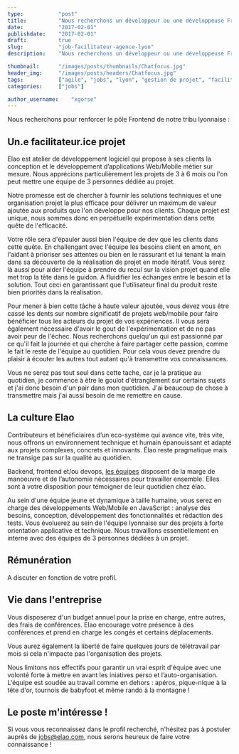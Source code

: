 ```yaml
---
type:           "post"
title:          "Nous recherchons un développeur ou une développeuse Frontend pour notre agence de Lyon"
date:           "2017-02-01"
publishdate:    "2017-02-01"
draft:          true
slug:           "job-facilitateur-agence-lyon"
description:    "Nous recherchons un développeur ou une développeuse Frontend pour notre agence de Lyon."

thumbnail:      "/images/posts/thumbnails/Chatfocus.jpg"
header_img:     "/images/posts/headers/Chatfocus.jpg"
tags:           ["agile", "jobs", "lyon", "gestion de projet", "facilitateur"]
categories:     ["jobs"]

author_username:    "xgorse"
---
```


<!--more-->

Nous recherchons pour renforcer le pôle Frontend de notre tribu lyonnaise :

## Un.e facilitateur.ice projet

Elao est atelier de développement logiciel qui propose à ses clients la conception et le développement d’applications Web/Mobile métier sur mesure. Nous apprécions particulièrement les projets de 3 à 6 mois ou l'on peut mettre une équipe de 3 personnes dédiée au projet.

Notre promesse est de chercher à fournir les solutions techniques et une organisation projet la plus efficace pour délivrer un maximum de valeur ajoutée aux produits que l'on développe pour nos clients.
Chaque projet est unique, nous sommes donc en perpétuelle expérimentation dans cette quête de l'efficacité.

Votre rôle sera d'épauler aussi bien l'équipe de dev que les clients dans cette quête. En challengant avec l'équipe les besoins client en amont, en l'aidant à prioriser ses attentes ou bien en le rassurant et lui tenant la main dans sa découverte de la réalisation de projet en mode itératif. Vous serez là aussi pour aider l'équipe à prendre du recul sur la vision projet quand elle met trop la tête dans le guidon. A fluidifier les échanges entre le besoin et la solution. Tout ceci en garantissant que l'utilisateur final du produit reste bien priorités dans la réalisation.

Pour mener à bien cette tâche à haute valeur ajoutée, vous devez vous être cassé les dents sur nombre significatif de projets web/mobile pour faire bénéficier tous les acteurs du projet de vos expériences.
Il vous sera également nécessaire d'avoir le gout de l'expérimentation et de ne pas avoir peur de l'échec.
Nous recherchons quelqu'un qui est passionné par ce qu'il fait la journée et qui cherche à faire partager cette passion, comme le fait le reste de l'équipe au quotidien. Pour cela vous devez prendre du plaisir à écouter les autres tout autant qu'à transmettre vos connaissances.

Vous ne serez pas tout seul dans cette tache, car je la pratique au quotidien, je commence à être le goulot d'étranglement sur certains sujets et j'ai donc besoin d'un pair dans mon quotidien. J'ai beaucoup de chose à transmettre mais j'ai aussi besoin de me remettre en cause.


## La culture Elao

Contributeurs et bénéficiaires d’un eco-système qui avance vite, très vite, nous offrons un environnement technique et humain épanouissant et adapté aux projets complexes, concrets et innovants. Élao reste pragmatique mais ne transige pas sur la qualité au quotidien.

Backend, frontend et/ou devops, [les équipes](https://www.elao.com/fr/la-tribu) disposent de la marge de manoeuvre et de l’autonomie nécessaires pour travailler ensemble. Elles sont à votre disposition pour témoigner de leur quotidien chez élao.

Au sein d'une équipe jeune et dynamique à taille humaine, vous serez en charge des développements Web/Mobile en JavaScript : analyse des besoins, conception, développement des fonctionnalités et rédaction des tests. Vous évoluerez au sein de l'équipe lyonnaise sur des projets à forte orientation applicative et technique. Nous travaillons essentiellement en interne avec des équipes de 3 personnes dédiées à un projet.


## Rémunération

A discuter en fonction de votre profil.

## Vie dans l'entreprise

Vous disposerez d'un budget annuel pour la prise en charge, entre autres, des frais de conférences. Elao encourage votre présence à des conférences et prend en charge les congés et certains déplacements.

Vous aurez également la liberté de faire quelques jours de télétravail par mois si cela n'impacte pas l'organisation des projets.

Nous limitons nos effectifs pour garantir un vrai esprit d'équipe avec une volonté forte à mettre en avant les iniatives perso et l’auto-organisation. L'équipe est soudée au travail comme en dehors : apéros, pique-nique à la tête d'or, tournois de babyfoot et même rando à la montagne !

## Le poste m'intéresse !

Si vous vous reconnaissez dans le profil recherché, n'hésitez pas à postuler auprès de jobs@elao.com, nous serons heureux de faire votre connaissance !
